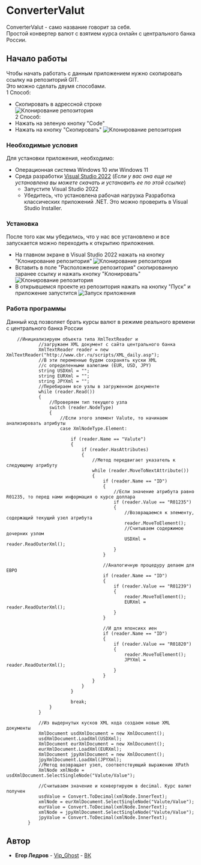 # ConverterValut

ConverterValut - само название говорит за себя.<br/>Простой конвертер валют с взятием курса онлайн с центрального банка России.

## Начало работы

Чтобы начать работать с данным приложением нужно скопировать ссылку на репозиторий GIT.<br/>
Это можно сделать двумя способами.<br/>
1 Способ:<br/>
* Скопировать в адрессной строке<br/>
![Клонирование репозитория](https://psv4.userapi.com/c235031/u216249055/docs/d34/e88a903c3a59/AdressString.jpg?extra=0ipp3gs8LwB0__WllamdqWQ1FoS3pxUAYwluzQNqb6LoZzsvYaSXR6F7q4qKqwKNuU08ATQrwLcQTQIFi9nb42uz3PGyZ2g23kSO4E_uJPiOO1v3q67pF6UHVG_FUBqtFyv7B1isMVJgYz3VMN1ldfcP)<br/>
2 Способ:<br/>
* Нажать на зеленую кнопку "Code"
* Нажать на кнопку "Скопировать"
![Клонирование репозитория](https://sun9-55.userapi.com/impg/l81t8FPIApiGfN9Ii1OMxCBjCvvqemvEQJOFGw/VN6pR6J0pUw.jpg?size=1045x337&quality=96&sign=d7bf3e231eb1d93ef3a010e65b021d36&type=album)<br/>
### Необходимые условия

Для установки приложения, необходимо:
* Операционная система Windows 10 или Windows 11
* Среда разработки [Visual Studio 2022](https://visualstudio.microsoft.com/ru/vs/) (*Если у вас она еще не установлена вы можете скачать и установить ее по этой ссылке*)
    * Запустите Visual Studio 2022
    * Убедитесь, что установлена рабочая нагрузка Разработка классических приложений .NET. Это можно проверить в Visual Studio Installer.

### Установка

После того как мы убедились, что у нас все установлено и все запускается можно переходить к открытию приложения. 

* На главном экране в Visual Studio 2022 нажать на кнопку "Клонирование репозитория"
![Клонирование репозитория](https://sun9-80.userapi.com/impg/OHm4zKfvat5fDZ9hApRoZsa5KWDeLn1k0IitxA/YyuqmDznxyc.jpg?size=1014x662&quality=96&sign=c259962108b76bc7abf09f39d1ac275c&type=album)<br/>
* Вставить в поле "Расположение репозитория" скопированную заранее ссылку и нажать кнопку "Клонировать"
![Клонирование репозитория](https://sun9-24.userapi.com/impg/3Ad2SeH7WCcRb3Yf5XQGzqU4typDhYDDBBIhng/QJZfCx0iS7M.jpg?size=1009x676&quality=96&sign=ac402578e52467fa137c21c65795e998&type=album)<br/>
* В открывшемся проекте из репозитория нажать на кнопку "Пуск" и приложение запустится
![Запуск приложения](https://sun9-8.userapi.com/impg/ssN5AiVcDSP8O3w7lvQocfS1pZ6uaxCPo_Ir2A/S9W-oWt6DUo.jpg?size=1204x92&quality=96&sign=094c7f0c363624c6c831d0163452dcf9&type=album)<br/>

### Работа программы

Данный код позволяет брать курсы валют в режиме реального времени с центрального банка России

```
    //Инициализируем объекта типа XmlTextReader и
            //загружаем XML документ с сайта центрального банка
            XmlTextReader reader = new XmlTextReader("http://www.cbr.ru/scripts/XML_daily.asp");
            //В эти переменные будем сохранять куски XML
            //с определенными валютами (EUR, USD, JPY)
            string USDXml = "";
            string EURXml = "";
            string JPYXml = "";
            //Перебираем все узлы в загруженном документе
            while (reader.Read())
            {
                //Проверяем тип текущего узла
                switch (reader.NodeType)
                {
                    //Если этого элемент Valute, то начинаем анализировать атрибуты
                    case XmlNodeType.Element:

                        if (reader.Name == "Valute")
                        {
                            if (reader.HasAttributes)
                            {
                                //Метод передвигает указатель к следующему атрибуту
                                while (reader.MoveToNextAttribute())
                                {
                                    if (reader.Name == "ID")
                                    {
                                        //Если значение атрибута равно R01235, то перед нами информация о курсе доллара
                                        if (reader.Value == "R01235")
                                        {
                                            //Возвращаемся к элементу, содержащий текущий узел атрибута
                                            reader.MoveToElement();
                                            //Считываем содержимое дочерних узлом
                                            USDXml = reader.ReadOuterXml();
                                        }
                                    }

                                    //Аналогичную процедуру делаем для ЕВРО
                                    if (reader.Name == "ID")
                                    {
                                        if (reader.Value == "R01239")
                                        {
                                            reader.MoveToElement();
                                            EURXml = reader.ReadOuterXml();
                                        }
                                    }

                                    //И для японсикх иен
                                    if (reader.Name == "ID")
                                    {
                                        if (reader.Value == "R01820")
                                        {
                                            reader.MoveToElement();
                                            JPYXml = reader.ReadOuterXml();
                                        }
                                    }
                                }
                            }
                        }

                        break;
                }
            }

            //Из выдернутых кусков XML кода создаем новые XML документы
            XmlDocument usdXmlDocument = new XmlDocument();
            usdXmlDocument.LoadXml(USDXml);
            XmlDocument eurXmlDocument = new XmlDocument();
            eurXmlDocument.LoadXml(EURXml);
            XmlDocument jpyXmlDocument = new XmlDocument();
            jpyXmlDocument.LoadXml(JPYXml);
            //Метод возвращает узел, соответствующий выражению XPath
            XmlNode xmlNode = usdXmlDocument.SelectSingleNode("Valute/Value");

            //Считываем значение и конвертируем в decimal. Курс валют получен
            usdValue = Convert.ToDecimal(xmlNode.InnerText);
            xmlNode = eurXmlDocument.SelectSingleNode("Valute/Value");
            eurValue = Convert.ToDecimal(xmlNode.InnerText);
            xmlNode = jpyXmlDocument.SelectSingleNode("Valute/Value");
            jpyValue = Convert.ToDecimal(xmlNode.InnerText);
        }
```

## Автор

* **Егор Ледров** - [Vip_Ghost](https://github.com/VipGhost-dev) - [ВК](https://vk.com/vip_ghost_game)
